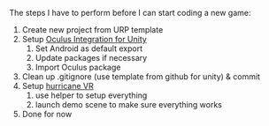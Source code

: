 The steps I have to perform before I can start coding a new game:

1. Create new project from URP template
2. Setup [Oculus Integration for Unity](https://developer.oculus.com/documentation/unity/unity-gs-overview/)
   1. Set Android as default export
   2. Update packages if necessary
   3. Import Oculus package
3. Clean up .gitignore (use template from github for unity) & commit
4. Setup [hurricane VR](https://www.cloudwalkingames.com/)
   1. use helper to setup everything
   2. launch demo scene to make sure everything works
5. Done for now
